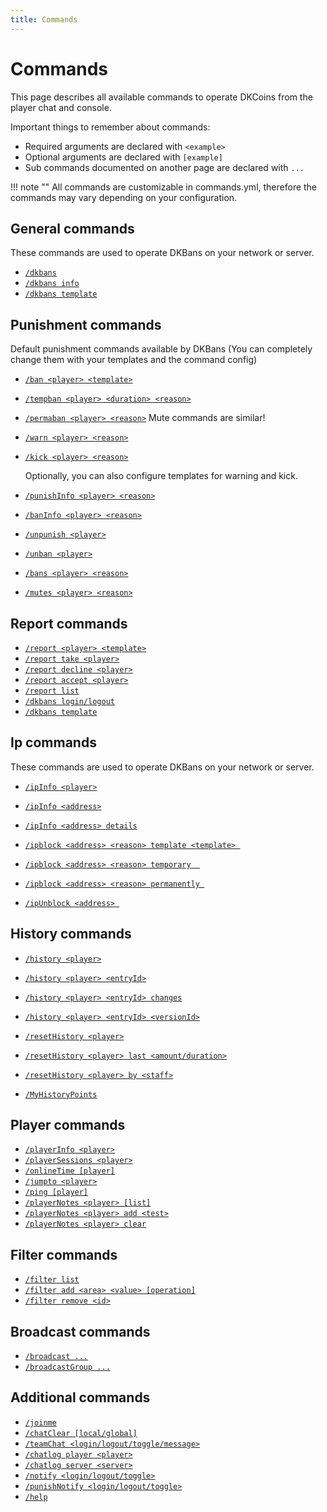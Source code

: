 ```yaml
---
title: Commands
---
```


# Commands

This page describes all available commands to operate DKCoins from the player chat and console.

Important things to remember about commands:

* Required arguments are declared with ```<example>```
* Optional arguments are declared with ```[example]```
* Sub commands documented on another page are declared with ```...```

!!! note ""
All commands are customizable in commands.yml, therefore the commands may vary depending on your configuration.

## General commands
These commands are used to operate DKBans on your network or server.

* [```/dkbans```]()
* [```/dkbans info```]()
* [```/dkbans template```]()

## Punishment commands
Default punishment commands available by DKBans (You can completely change them with your templates and the command config)

* [```/ban <player> <template>```]()
* [```/tempban <player> <duration> <reason>```]()
* [```/permaban <player> <reason>```]()
  Mute commands are similar!
  

* [```/warn <player> <reason>```]()
* [```/kick <player> <reason>```]()

  Optionally, you can also configure templates for warning and kick.


* [```/punishInfo <player> <reason>```]()
* [```/banInfo <player> <reason>```]()

* [```/unpunish <player>```]()
* [```/unban <player>```]()

* [```/bans <player> <reason>```]()
* [```/mutes <player> <reason>```]()

## Report commands

* [```/report <player> <template>```]()
* [```/report take <player>```]()
* [```/report decline <player>```]()
* [```/report accept <player>```]()
* [```/report list```]()
* [```/dkbans login/logout```]()
* [```/dkbans template```]()

## Ip commands
These commands are used to operate DKBans on your network or server.

* [```/ipInfo <player>```]()
* [```/ipInfo <address>```]()
* [```/ipInfo <address> details```]()
  
* [```/ipblock <address> <reason> template <template> ```]()
* [```/ipblock <address> <reason> temporary  ```]()
* [```/ipblock <address> <reason> permanently ```]()

* [```/ipUnblock <address> ```]()

## History commands
* [```/history <player>```]()
* [```/history <player> <entryId>```]()
* [```/history <player> <entryId> changes```]()
* [```/history <player> <entryId> <versionId>```]()

* [```/resetHistory <player>```]()
* [```/resetHistory <player> last <amount/duration>```]()
* [```/resetHistory <player> by <staff>```]()
    
* [```/MyHistoryPoints```]()


## Player commands

* [```/playerInfo <player>```]()
* [```/playerSessions <player>```]()
* [```/onlineTime [player]```]()
* [```/jumpto <player>```]()
* [```/ping [player]```]()
* [```/playerNotes <player> [list]```]()
* [```/playerNotes <player> add <test>```]()
* [```/playerNotes <player> clear```]()


## Filter commands

* [```/filter list```]()
* [```/filter add <area> <value> [operation]```]()
* [```/filter remove <id>```]()

## Broadcast commands

* [```/broadcast ...```](broadcast-commands.md)
* [```/broadcastGroup ...```](broadcast-group-commands.md)

## Additional commands

* [```/joinme```](additional-commands.md#joinme)
* [```/chatClear [local/global]```](additional-commands.md#chatclear-localglobal)
* [```/teamChat <login/logout/toggle/message>```](additional-commands.md#teamchat-loginlogouttogglemessage)
* [```/chatlog player <player>```](additional-commands.md#chatlog-player-player)
* [```/chatlog server <server>```](additional-commands.md#chatlog-server-server)
* [```/notify <login/logout/toggle>```](additional-commands.md#notify-loginlogouttoggle)
* [```/punishNotify <login/logout/toggle>```](additional-commands.md#punishnotify-loginlogouttoggle)
* [```/help```](additional-commands.md#help)

